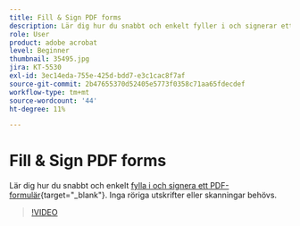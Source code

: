 ```yaml
---
title: Fill & Sign PDF forms
description: Lär dig hur du snabbt och enkelt fyller i och signerar ett PDF-formulär
role: User
product: adobe acrobat
level: Beginner
thumbnail: 35495.jpg
jira: KT-5530
exl-id: 3ec14eda-755e-425d-bdd7-e3c1cac8f7af
source-git-commit: 2b47655370d52405e5773f0358c71aa65fdecdef
workflow-type: tm+mt
source-wordcount: '44'
ht-degree: 11%

---
```


# Fill &amp; Sign PDF forms

Lär dig hur du snabbt och enkelt [fylla i och signera ett PDF-formulär](https://www.adobe.com/se/acrobat/online/sign-pdf.html){target="_blank"}. Inga röriga utskrifter eller skanningar behövs.

>[!VIDEO](https://video.tv.adobe.com/v/35495?quality=12&learn=on&hidetitle=true)
